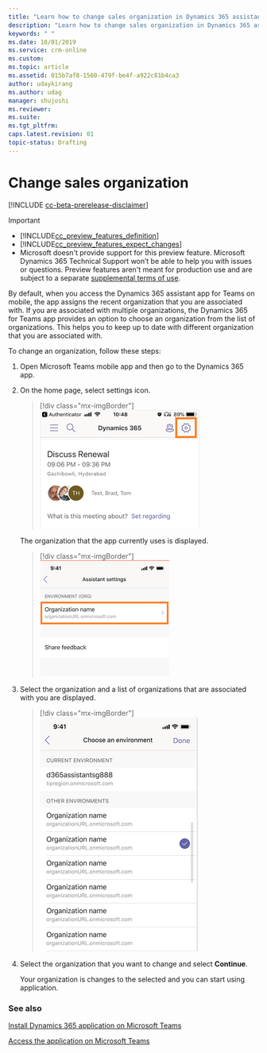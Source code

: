 ```yaml
---
title: "Learn how to change sales organization in Dynamics 365 assistant app | MicrosoftDocs"
description: "Learn how to change sales organization in Dynamics 365 assistant app."
keywords: " "
ms.date: 10/01/2019
ms.service: crm-online
ms.custom: 
ms.topic: article
ms.assetid: 015b7af8-1560-479f-be4f-a922c81b4ca3
author: udaykirang
ms.author: udag
manager: shujoshi
ms.reviewer: 
ms.suite: 
ms.tgt_pltfrm: 
caps.latest.revision: 01
topic-status: Drafting
---
```


# Change sales organization

[!INCLUDE [cc-beta-prerelease-disclaimer](../includes/cc-beta-prerelease-disclaimer.md)]

> [!IMPORTANT]
> - [!INCLUDE[cc_preview_features_definition](../includes/cc-preview-features-definition.md)]  
> - [!INCLUDE[cc_preview_features_expect_changes](../includes/cc-preview-features-expect-changes.md)]
> - Microsoft doesn't provide support for this preview feature. Microsoft Dynamics 365 Technical Support won’t be able to help you with issues or questions. Preview features aren't meant for production use and are subject to a separate [supplemental terms of use](https://go.microsoft.com/fwlink/p/?linkid=870960).

By default, when you access the Dynamics 365 assistant app for Teams on mobile, the app assigns the recent organization that you are associated with. If you are associated with multiple organizations, the Dynamics 365 for Teams app provides an option to choose an organization from the list of organizations. This helps you to keep up to date with different organization that you are associated with.

To change an organization, follow these steps:

1.	Open Microsoft Teams mobile app and then go to the Dynamics 365 app.

2.	On the home page, select settings icon.

    > [!div class="mx-imgBorder"]
    > ![Select settings icon](media/si-teams-app-select-settings.png "Select settings icon") 

    The organization that the app currently uses is displayed.
 
    > [!div class="mx-imgBorder"]
    > ![Current organization](media/si-teams-app-current-organization.png "Current organization") 

3.	Select the organization and a list of organizations that are associated with you are displayed.
 
    > [!div class="mx-imgBorder"]
    > ![List of available organizations](media/si-teams-app-list-of-organizations.png "List of available organizations") 

4.	Select the organization that you want to change and select **Continue**.

    Your organization is changes to the selected and you can start using application.

### See also

[Install Dynamics 365 application on Microsoft Teams](install-assistant-application-microsoft-teams.md)

[Access the application on Microsoft Teams](access-assistant-application-teams.md)